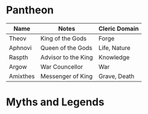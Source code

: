 # Pantheon
| Name     | Notes               | Cleric Domain |
| -------- | ------------------- | ------------- |
| Theov    | King of the Gods    | Forge         |
| Aphnovi  | Queen of the Gods   | Life, Nature  |
| Raspth   | Advisor to the King | Knowledge     |
| Argow    | War Councellor      | War    |
| Amixthes | Messenger of King   | Grave, Death  |

# Myths and Legends
